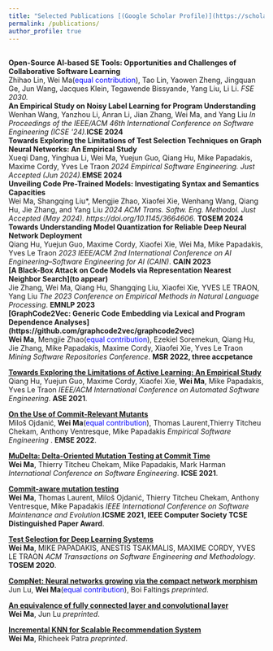 ```yaml
---
title: "Selected Publications [(Google Scholar Profile)](https://scholar.google.com/citations?view_op=list_works&hl=en&hl=en&user=ZubTNs0AAAAJ)"
permalink: /publications/
author_profile: true
---
```


<br>
<b>Open-Source AI-based SE Tools: Opportunities and Challenges of Collaborative Software Learning</b> <br>
Zhihao Lin, Wei Ma(<font color='blue'>equal contribution</font>), Tao Lin, Yaowen Zheng, Jingquan Ge, Jun Wang, Jacques Klein, Tegawende Bissyande, Yang Liu, Li Li.
<i> FSE 2030.</i><b></b>

<br>
<b>An Empirical Study on Noisy Label Learning for Program Understanding</b> <br>
Wenhan Wang, Yanzhou Li, Anran Li, Jian Zhang, Wei Ma, and Yang Liu
<i>In Proceedings of the IEEE/ACM 46th International Conference on Software Engineering (ICSE '24).</i><b>ICSE 2024</b>

<br>
<b>Towards Exploring the Limitations of Test Selection Techniques on Graph Neural Networks: An Empirical Study</b> <br>
Xueqi Dang, Yinghua Li, Wei Ma, Yuejun Guo, Qiang Hu, Mike Papadakis, Maxime Cordy, Yves Le Traon
<i>2024 Empirical Software Engineering. Just Accepted (Jun 2024).</i><b>EMSE 2024</b>

<br>
<b>Unveiling Code Pre-Trained Models: Investigating Syntax and Semantics Capacities</b> <br>
Wei Ma, Shangqing Liu*, Mengjie Zhao, Xiaofei Xie, Wenhang Wang, Qiang Hu, Jie Zhang, and Yang Liu
<i>2024 ACM Trans. Softw. Eng. Methodol. Just Accepted (May 2024). https://doi.org/10.1145/3664606</i>. <b>TOSEM 2024</b>

<br>
<b>Towards Understanding Model Quantization for Reliable Deep Neural Network Deployment</b> <br>
Qiang Hu, Yuejun Guo, Maxime Cordy, Xiaofei Xie, Wei Ma, Mike Papadakis, Yves Le Traon
<i>2023 IEEE/ACM 2nd International Conference on AI Engineering–Software Engineering for AI (CAIN)</i>. <b>CAIN 2023</b>

<br>
<b>[A Black-Box Attack on Code Models via Representation Nearest Neighbor Search](to appear)</b> <br> 
Jie Zhang, Wei Ma, Qiang Hu, Shangqing Liu, Xiaofei Xie, YVES LE TRAON, Yang Liu
<i>The 2023 Conference on Empirical Methods in Natural Language Processing</i>. <b>EMNLP 2023</b>

<br>
<b>[GraphCode2Vec: Generic Code Embedding via Lexical and Program Dependence Analyses](https://github.com/graphcode2vec/graphcode2vec)</b> <br> 
<b>Wei Ma</b>, Mengjie Zhao(<font color='blue'>equal contribution</font>), Ezekiel Soremekun, Qiang Hu, Jie Zhang, Mike Papadakis, Maxime Cordy, Xiaofei Xie, Yves Le Traon
<i>Mining Software Repositories Conference</i>. <b>MSR 2022, three accpetance</b>

<b>[Towards Exploring the Limitations of Active Learning: An Empirical Study]()</b> <br> 
Qiang Hu, Yuejun Guo, Maxime Cordy, Xiaofei Xie, <b>Wei Ma</b>, Mike Papadakis, Yves Le Traon
<i>IEEE/ACM International Conference on Automated Software Engineering</i>. <b>ASE 2021</b>.

<b>[On the Use of Commit-Relevant Mutants]()</b> <br>
Miloš Ojdanić,<b> Wei Ma</b>(<font color='blue'>equal contribution</font>), Thomas Laurent,Thierry Titcheu Chekam, Anthony Ventresque, Mike Papadakis
<i>Empirical Software Engineering </i>. <b>EMSE 2022</b>.

<b>[MuDelta: Delta-Oriented Mutation Testing at Commit Time]()</b> <br>
<b> Wei Ma</b>, Thierry Titcheu Chekam, Mike Papadakis, Mark Harman
<i>International Conference on Software Engineering</i>.  <b>ICSE 2021</b>.

<b>[Commit-aware mutation testing]()</b> <br>
<b> Wei Ma</b>, Thomas Laurent, Miloš Ojdanić, Thierry Titcheu Chekam, Anthony Ventresque, Mike Papadakis
<i> IEEE International Conference on Software Maintenance and Evolution</i>.<b>ICSME 2021, IEEE Computer Society TCSE Distinguished Paper Award</b>.

<b>[Test Selection for Deep Learning Systems]()</b> <br> 
<b> Wei Ma</b>, MIKE PAPADAKIS, ANESTIS TSAKMALIS, MAXIME CORDY, YVES LE TRAON 
<i>ACM Transactions on Software Engineering and Methodology</i>. <b>TOSEM 2020</b>.

<b>[CompNet: Neural networks growing via the compact network morphism](https://arxiv.org/pdf/1804.10316.pdf)</b> <br> 
Jun Lu, <b> Wei Ma</b>(<font color='blue'>equal contribution</font>), Boi Faltings
<i>preprinted</i>.

<b>[An equivalence of fully connected layer and convolutional layer](https://arxiv.org/pdf/1712.01252.pdf)</b> <br> 
<b> Wei Ma</b>, Jun Lu
<i>preprinted</i>.

<b>[Incremental KNN for Scalable Recommendation System](https://www.researchgate.net/profile/Wei-Ma-20/publication/336839062_Incremental_KNN_for_Scalable_Recommendation_System/links/5db5f4eaa6fdccc99da8a476/Incremental-KNN-for-Scalable-Recommendation-System.pdf)</b> <br> 
<b> Wei Ma</b>, Rhicheek Patra
<i>preprinted</i>.
